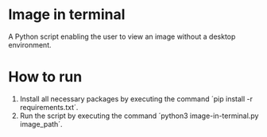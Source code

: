# Image in terminal
A Python script enabling the user to view an image without a desktop environment.

# How to run
1. Install all necessary packages by executing the command ´pip install -r requirements.txt´.
2. Run the script by executing the command ´python3 image-in-terminal.py image_path´.
